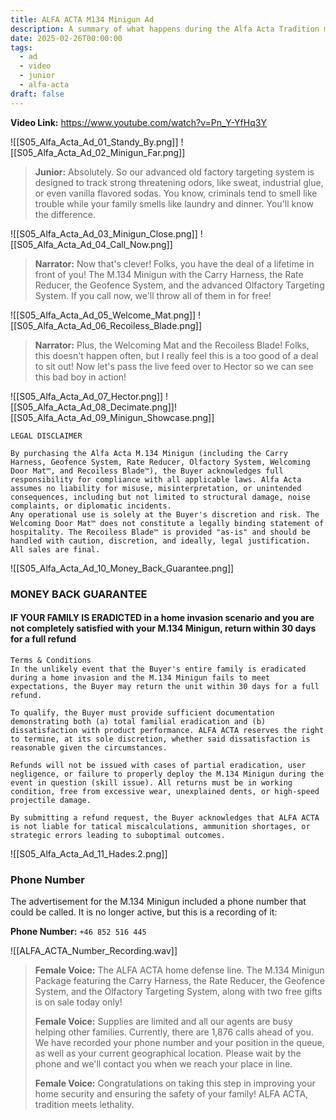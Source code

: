 ```yaml
---
title: ALFA ACTA M134 Minigun Ad
description: A summary of what happens during the Alfa Acta Tradition meets Lethality ad.
date: 2025-02-26T00:00:00
tags:
  - ad
  - video
  - junior
  - alfa-acta
draft: false
---
```

**Video Link:** https://www.youtube.com/watch?v=Pn_Y-YfHq3Y

![[S05_Alfa_Acta_Ad_01_Standy_By.png]]
![[S05_Alfa_Acta_Ad_02_Minigun_Far.png]]

>**Junior:** Absolutely. So our advanced old factory targeting system is designed to track strong threatening odors, like sweat, industrial glue, or even vanilla flavored sodas. You know, criminals tend to smell like trouble while your family smells like laundry and dinner. You'll know the difference.

![[S05_Alfa_Acta_Ad_03_Minigun_Close.png]]
![[S05_Alfa_Acta_Ad_04_Call_Now.png]]

>**Narrator:** Now that's clever! Folks, you have the deal of a lifetime in front of you! The M.134 Minigun with the Carry Harness, the Rate Reducer, the Geofence System, and the advanced Olfactory Targeting System. If you call now, we'll throw all of them in for free!

![[S05_Alfa_Acta_Ad_05_Welcome_Mat.png]]
![[S05_Alfa_Acta_Ad_06_Recoiless_Blade.png]]

>**Narrator:** Plus, the Welcoming Mat and the Recoiless Blade! Folks, this doesn't happen often, but I really feel this is a too good of a deal to sit out! Now let's pass the live feed over to Hector so we can see this bad boy in action!

![[S05_Alfa_Acta_Ad_07_Hector.png]]
![[S05_Alfa_Acta_Ad_08_Decimate.png]]![[S05_Alfa_Acta_Ad_09_Minigun_Showcase.png]]

```
LEGAL DISCLAIMER

By purchasing the Alfa Acta M.134 Minigun (including the Carry Harness, Geofence System, Rate Reducer, Olfactory System, Welcoming Door Mat™, and Recoiless Blade™), the Buyer acknowledges full responsibility for compliance with all applicable laws. Alfa Acta assumes no liability for misuse, misinterpretation, or unintended consequences, including but not limited to structural damage, noise complaints, or diplomatic incidents.
Any operational use is solely at the Buyer's discretion and risk. The Welcoming Door Mat™ does not constitute a legally binding statement of hospitality. The Recoiless Blade™ is provided "as-is" and should be handled with caution, discretion, and ideally, legal justification. All sales are final.
```

![[S05_Alfa_Acta_Ad_10_Money_Back_Guarantee.png]]

### **MONEY BACK GUARANTEE**
#### **IF YOUR FAMILY IS ERADICTED** in a home invasion scenario and you are not completely satisfied with your M.134 Minigun, return within 30 days for a full refund

```
Terms & Conditions
In the unlikely event that the Buyer's entire family is eradicated during a home invasion and the M.134 Minigun fails to meet expectations, the Buyer may return the unit within 30 days for a full refund.

To qualify, the Buyer must provide sufficient documentation demonstrating both (a) total familial eradication and (b) dissatisfaction with product performance. ALFA ACTA reserves the right to termine, at its sole discretion, whether said dissatisfaction is reasonable given the circumstances.

Refunds will not be issued with cases of partial eradication, user negligence, or failure to properly deploy the M.134 Minigun during the event in question (skill issue). All returns must be in working condition, free from excessive wear, unexplained dents, or high-speed projectile damage.

By submitting a refund request, the Buyer acknowledges that ALFA ACTA is not liable for tatical miscalculations, ammunition shortages, or strategic errors leading to suboptimal outcomes.
```

![[S05_Alfa_Acta_Ad_11_Hades.2.png]]

### Phone Number

The advertisement for the M.134 Minigun included a phone number that could be called. It is no longer active, but this is a recording of it:

**Phone Number:** `+46 852 516 445`

![[ALFA_ACTA_Number_Recording.wav]]

>**Female Voice:** The ALFA ACTA home defense line. The M.134 Minigun Package featuring the Carry Harness, the Rate Reducer, the Geofence System, and the Olfactory Targeting System, along with two free gifts is on sale today only!
>
>**Female Voice:** Supplies are limited and all our agents are busy helping other families. Currently, there are 1,876 calls ahead of you. We have recorded your phone number and your position in the queue, as well as your current geographical location. Please wait by the phone and we'll contact you when we reach your place in line.
>
>**Female Voice:** Congratulations on taking this step in improving your home security and ensuring the safety of your family! ALFA ACTA, tradition meets lethality.